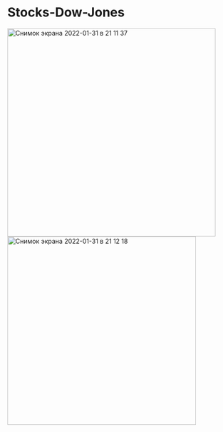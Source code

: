# Stocks-Dow-Jones
<img width="467" alt="Снимок экрана 2022-01-31 в 21 11 37" src="https://user-images.githubusercontent.com/83859600/151849758-e91582cf-465e-4eb8-81bc-cc523e0b656f.png">
<img width="423" alt="Снимок экрана 2022-01-31 в 21 12 18" src="https://user-images.githubusercontent.com/83859600/151849755-4bc82927-243a-481a-8889-36fc35c8dafe.png">

